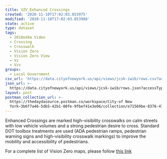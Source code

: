 ```yaml
---
title: VZV_Enhanced Crossings
created: '2020-11-10T17:02:03.853975'
modified: '2020-11-10T17:02:03.853988'
state: active
type: dataset
tags:
  - 2018od4a Video
  - Crossing
  - Crosswalk
  - Vision Zero
  - Vision Zero View
  - Vz
  - Vzv
groups:
  - Local Government
csv_url: 'https://data.cityofnewyork.us/api/views/jcsk-iwib/rows.csv?accessType=DOWNLOAD'
json_url: >-
  https://data.cityofnewyork.us/api/views/jcsk-iwib/rows.json?accessType=DOWNLOAD
layout: post
postman_collection_url: >-
  https://thedaydasource.postman.co/workspace/City-of New
  York~3b6f7a46-5db5-42b1-80fe-9fbef41e3e06/collection/e71569be-8376-475a-a2ba-9df171f23a5c
---
```

Enhanced Crossings are marked high-visibility crosswalks on calm streets with low vehicle volumes and a strong pedestrian desire to cross. Standard DOT toolbox treatments are used (ADA pedestrian ramps, pedestrian warning signs and high-visibility crosswalk markings) to improve the mobility and accessibility of pedestrians.

For a complete list of Vision Zero maps, please follow <a href="https://data.cityofnewyork.us/browse?q=vzv&sortBy=last_modified&utf8=%E2%9C%93">this link</a>
